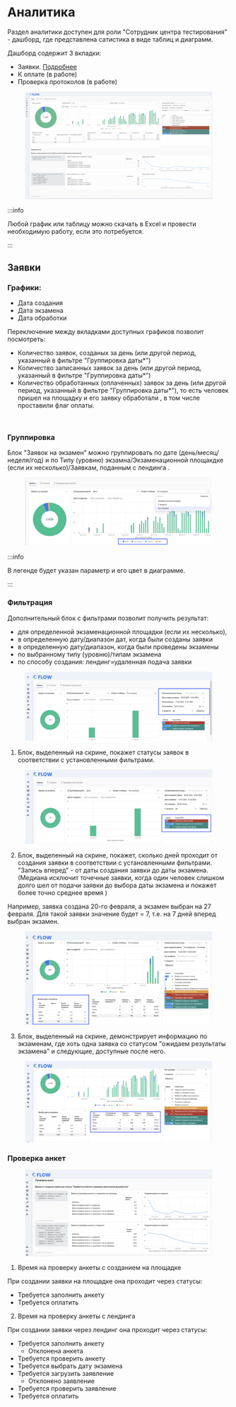 # Аналитика

Раздел аналитики доступен для роли "Сотрудник центра тестирования" - дашборд, где представлена сатистика в виде таблиц и диаграмм.&#x20;

Дашборд содержит 3 вкладки:

* Заявки. [Подробнее](analitika.md#zayavki)
* К оплате (в работе)
* Проверка протоколов (в работе)

<figure><img src="../.gitbook/assets/image (379).png" alt=""><figcaption></figcaption></figure>

:::info

Любой график или таблицу можно скачать в  Excel и провести необходимую работу, если это потребуется.

:::

## Заявки

### Графики:&#x20;

* Дата создания
* Дата  экзамена
* Дата  обработки

Переключение между вкладками доступных графиков позволит посмотреть:

* Количество заявок,  созданых за день (или другой период, указанный в  фильтре "Группировка даты\*")&#x20;
* Количество записанных заявок за день  (или другой период, указанный в  фильтре "Группировка даты\*")&#x20;
* Количество обработанных (оплаченных) заявок за день  (или другой период, указанный в  фильтре "Группировка даты\*"), то есть человек пришел на площадку и его заявку обработали , в том числе проставили флаг оплаты.&#x20;

<figure><img src="../.gitbook/assets/image (387).png" alt=""><figcaption></figcaption></figure>

### Группировка

Блок "Заявок на экзамен" можно группировать по дате (день/месяц/неделя/год) и  по Типу (уровню) экзамна/Экзаменационной площакдке (если их несколько)/Заявкам, поданным с лендинга .&#x20;

<figure><img src="../.gitbook/assets/image (380).png" alt=""><figcaption></figcaption></figure>

:::info

В легенде будет указан параметр и его цвет в диаграмме.

:::

### Фильтрация

Дополнительный блок с фильтрами позволит получить результат:

* &#x20;для определенной экзаменационной площадки (если их несколько),&#x20;
* в определенную дату/диапазон дат, когда были созданы заявки
* в определенную дату/диапазон, когда были проведены экзамены
* по выбранному типу (уровню)/типам экзамена
* по способу создания: лендинг=удаленная подача заявки

<figure><img src="../.gitbook/assets/image (381).png" alt=""><figcaption></figcaption></figure>

1. Блок, выделенный на скрине, покажет статусы заявок в соответствии с установленными фильтрами.

<figure><img src="../.gitbook/assets/image (383).png" alt=""><figcaption></figcaption></figure>

2. Блок, выделенный на скрине, покажет, сколько дней проходит от создания заявки  в соответствии с установленными фильтрами. "Запись вперед" - от даты создания заявки до даты экзамена. (Медиана исключит точечные заявки, когда один человек слишком долго шел от подачи заявки до выбора даты экзамена и покажет более точно среднее время )

Например, заявка создана 20-го февраля, а экзамен выбран на 27 февраля. Для такой заявки значение будет = 7, т.е.  на 7 дней вперед выбран экзамен.

<figure><img src="../.gitbook/assets/image (384).png" alt=""><figcaption></figcaption></figure>

3. Блок, выделенный на скрине, демонстрирует информацию по экзаменам, где  хоть одна заявка со статусом "ожидаем результаты экзамена" и следующие, доступные после него.

<figure><img src="../.gitbook/assets/image (385).png" alt=""><figcaption></figcaption></figure>

### Проверка анкет

<figure><img src="../.gitbook/assets/image (388).png" alt=""><figcaption></figcaption></figure>

1. Время на проверку  анкеты с созданием на площадке

При создании заявки на площадке она проходит через статусы:

* Требуется заполнить анкету
* Требуется оплатить

2. Время на проверку анкеты с лендинга

При создании заявки через лендинг она проходит через статусы:

* Требуется заполнить анкету
  * Отклонена анкета
* Требуется проверить анкету
* Требуется выбрать дату экзамена
* Требуется загрузить заявление
  * Отклонено заявление
* Требуется проверить заявление
* Требуется оплатить
